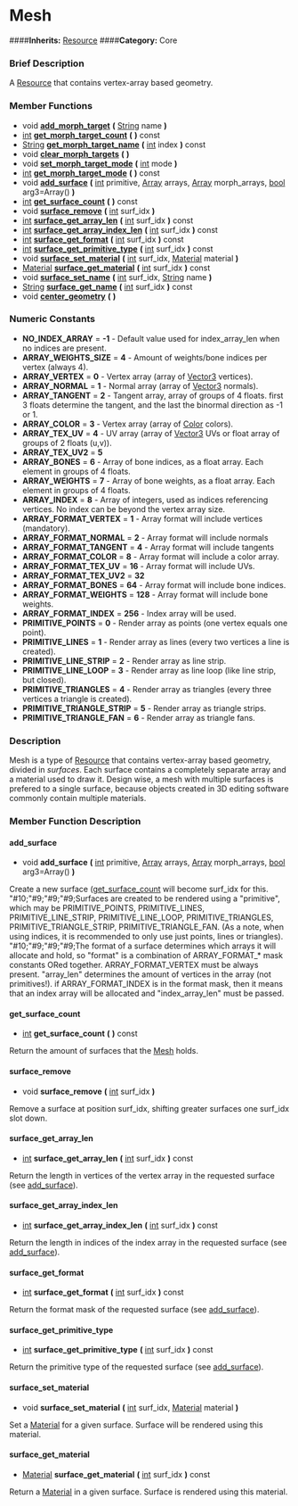 #  Mesh  
####**Inherits:** [Resource](class_resource)
####**Category:** Core

###  Brief Description  
A [Resource](class_resource) that contains vertex-array based geometry.

###  Member Functions 
  * void  **[add&#95;morph&#95;target](#add_morph_target)**  **(** [String](class_string) name  **)**
  * [int](class_int)  **[get&#95;morph&#95;target&#95;count](#get_morph_target_count)**  **(** **)** const
  * [String](class_string)  **[get&#95;morph&#95;target&#95;name](#get_morph_target_name)**  **(** [int](class_int) index  **)** const
  * void  **[clear&#95;morph&#95;targets](#clear_morph_targets)**  **(** **)**
  * void  **[set&#95;morph&#95;target&#95;mode](#set_morph_target_mode)**  **(** [int](class_int) mode  **)**
  * [int](class_int)  **[get&#95;morph&#95;target&#95;mode](#get_morph_target_mode)**  **(** **)** const
  * void  **[add&#95;surface](#add_surface)**  **(** [int](class_int) primitive, [Array](class_array) arrays, [Array](class_array) morph_arrays, [bool](class_bool) arg3=Array()  **)**
  * [int](class_int)  **[get&#95;surface&#95;count](#get_surface_count)**  **(** **)** const
  * void  **[surface&#95;remove](#surface_remove)**  **(** [int](class_int) surf_idx  **)**
  * [int](class_int)  **[surface&#95;get&#95;array&#95;len](#surface_get_array_len)**  **(** [int](class_int) surf_idx  **)** const
  * [int](class_int)  **[surface&#95;get&#95;array&#95;index&#95;len](#surface_get_array_index_len)**  **(** [int](class_int) surf_idx  **)** const
  * [int](class_int)  **[surface&#95;get&#95;format](#surface_get_format)**  **(** [int](class_int) surf_idx  **)** const
  * [int](class_int)  **[surface&#95;get&#95;primitive&#95;type](#surface_get_primitive_type)**  **(** [int](class_int) surf_idx  **)** const
  * void  **[surface&#95;set&#95;material](#surface_set_material)**  **(** [int](class_int) surf_idx, [Material](class_material) material  **)**
  * [Material](class_material)  **[surface&#95;get&#95;material](#surface_get_material)**  **(** [int](class_int) surf_idx  **)** const
  * void  **[surface&#95;set&#95;name](#surface_set_name)**  **(** [int](class_int) surf_idx, [String](class_string) name  **)**
  * [String](class_string)  **[surface&#95;get&#95;name](#surface_get_name)**  **(** [int](class_int) surf_idx  **)** const
  * void  **[center&#95;geometry](#center_geometry)**  **(** **)**

###  Numeric Constants  
  * **NO_INDEX_ARRAY** = **-1** - Default value used for index_array_len when no indices are present.
  * **ARRAY_WEIGHTS_SIZE** = **4** - Amount of weights/bone indices per vertex (always 4).
  * **ARRAY_VERTEX** = **0** - Vertex array (array of [Vector3]() vertices).
  * **ARRAY_NORMAL** = **1** - Normal array (array of [Vector3]() normals).
  * **ARRAY_TANGENT** = **2** - Tangent array, array of groups of 4 floats. first 3 floats determine the tangent, and the last the binormal direction as -1 or 1.
  * **ARRAY_COLOR** = **3** - Vertex array (array of [Color]() colors).
  * **ARRAY_TEX_UV** = **4** - UV array (array of [Vector3]() UVs or float array of groups of 2 floats (u,v)).
  * **ARRAY_TEX_UV2** = **5**
  * **ARRAY_BONES** = **6** - Array of bone indices, as a float array. Each element in groups of 4 floats.
  * **ARRAY_WEIGHTS** = **7** - Array of bone weights, as a float array. Each element in groups of 4 floats.
  * **ARRAY_INDEX** = **8** - Array of integers, used as indices referencing vertices. No index can be beyond the vertex array size.
  * **ARRAY_FORMAT_VERTEX** = **1** - Array format will include vertices (mandatory).
  * **ARRAY_FORMAT_NORMAL** = **2** - Array format will include normals
  * **ARRAY_FORMAT_TANGENT** = **4** - Array format will include tangents
  * **ARRAY_FORMAT_COLOR** = **8** - Array format will include a color array.
  * **ARRAY_FORMAT_TEX_UV** = **16** - Array format will include UVs.
  * **ARRAY_FORMAT_TEX_UV2** = **32**
  * **ARRAY_FORMAT_BONES** = **64** - Array format will include bone indices.
  * **ARRAY_FORMAT_WEIGHTS** = **128** - Array format will include bone weights.
  * **ARRAY_FORMAT_INDEX** = **256** - Index array will be used.
  * **PRIMITIVE_POINTS** = **0** - Render array as points (one vertex equals one point).
  * **PRIMITIVE_LINES** = **1** - Render array as lines (every two vertices a line is created).
  * **PRIMITIVE_LINE_STRIP** = **2** - Render array as line strip.
  * **PRIMITIVE_LINE_LOOP** = **3** - Render array as line loop (like line strip, but closed).
  * **PRIMITIVE_TRIANGLES** = **4** - Render array as triangles (every three vertices a triangle is created).
  * **PRIMITIVE_TRIANGLE_STRIP** = **5** - Render array as triangle strips.
  * **PRIMITIVE_TRIANGLE_FAN** = **6** - Render array as triangle fans.

###  Description  
Mesh is a type of [Resource](class_resource) that contains vertex-array based geometry, divided in _surfaces_. Each surface contains a completely separate array and a material used to draw it. Design wise, a mesh with multiple surfaces is prefered to a single surface, because objects created in 3D editing software commonly contain multiple materials.

###  Member Function Description  

#### <a name="add_surface">add_surface</a>
  * void  **add&#95;surface**  **(** [int](class_int) primitive, [Array](class_array) arrays, [Array](class_array) morph_arrays, [bool](class_bool) arg3=Array()  **)**

Create a new surface ([get&#95;surface&#95;count](#get_surface_count) will become surf_idx for this.
"#10;"#9;"#9;"#9;Surfaces are created to be rendered using a "primitive", which may be PRIMITIVE_POINTS, PRIMITIVE_LINES, PRIMITIVE_LINE_STRIP, PRIMITIVE_LINE_LOOP, PRIMITIVE_TRIANGLES, PRIMITIVE_TRIANGLE_STRIP, PRIMITIVE_TRIANGLE_FAN. (As a note, when using indices, it is recommended to only use just points, lines or triangles).
"#10;"#9;"#9;"#9;The format of a surface determines which arrays it will allocate and hold, so "format" is a combination of ARRAY_FORMAT_* mask constants ORed together. ARRAY_FORMAT_VERTEX must be always present. "array_len" determines the amount of vertices in the array (not primitives!). if ARRAY_FORMAT_INDEX is in the format mask, then it means that an index array will be allocated and "index_array_len" must be passed.

#### <a name="get_surface_count">get_surface_count</a>
  * [int](class_int)  **get&#95;surface&#95;count**  **(** **)** const

Return the amount of surfaces that the [Mesh](class_mesh) holds.

#### <a name="surface_remove">surface_remove</a>
  * void  **surface&#95;remove**  **(** [int](class_int) surf_idx  **)**

Remove a surface at position surf_idx, shifting greater surfaces one surf_idx slot down.

#### <a name="surface_get_array_len">surface_get_array_len</a>
  * [int](class_int)  **surface&#95;get&#95;array&#95;len**  **(** [int](class_int) surf_idx  **)** const

Return the length in vertices of the vertex array in the requested surface (see [add&#95;surface](#add_surface)).

#### <a name="surface_get_array_index_len">surface_get_array_index_len</a>
  * [int](class_int)  **surface&#95;get&#95;array&#95;index&#95;len**  **(** [int](class_int) surf_idx  **)** const

Return the length in indices of the index array in the requested surface (see [add&#95;surface](#add_surface)).

#### <a name="surface_get_format">surface_get_format</a>
  * [int](class_int)  **surface&#95;get&#95;format**  **(** [int](class_int) surf_idx  **)** const

Return the format mask of the requested surface (see [add&#95;surface](#add_surface)).

#### <a name="surface_get_primitive_type">surface_get_primitive_type</a>
  * [int](class_int)  **surface&#95;get&#95;primitive&#95;type**  **(** [int](class_int) surf_idx  **)** const

Return the primitive type of the requested surface (see [add&#95;surface](#add_surface)).

#### <a name="surface_set_material">surface_set_material</a>
  * void  **surface&#95;set&#95;material**  **(** [int](class_int) surf_idx, [Material](class_material) material  **)**

Set a [Material](class_material) for a given surface. Surface will be rendered using this material.

#### <a name="surface_get_material">surface_get_material</a>
  * [Material](class_material)  **surface&#95;get&#95;material**  **(** [int](class_int) surf_idx  **)** const

Return a [Material](class_material) in a given surface. Surface is rendered using this material.
